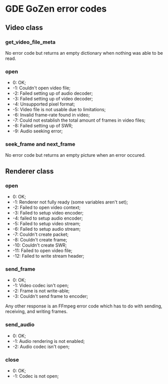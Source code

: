 # GDE GoZen error codes

## Video class

### get_video_file_meta

No error code but returns an empty dictionary when nothing was able to be read.

### open

- 0: OK;
- -1: Couldn't open video file; 
- -2: Failed setting up of audio decoder;
- -3: Failed setting up of video decoder;
- -4: Unsupported pixel format;
- -5: Video file is not usable due to limitations;
- -6: Invalid frame-rate found in video;
- -7: Could not establish the total amount of frames in video files;
- -8: Failed setting up of SWR; 
- -9: Audio seeking error;

### seek_frame and next_frame

No error code but returns an empty picture when an error occured.

## Renderer class

### open

- 0: OK;
- -1: Renderer not fully ready (some variables aren't set);
- -2: Failed to open video context;
- -3: Failed to setup video encoder; 
- -4: failed to setup audio encoder;
- -5: Failed to setup video stream;
- -6: Failed to setup audio stream;
- -7: Couldn't create packet;
- -8: Couldn't create frame;
- -10: Couldn't create SWR;
- -11: Failed to open video file;
- -12: Failed to write stream header;

### send_frame

- 0: OK;
- -1: Video codec isn't open;
- -2: Frame is not write-able;
- -3: Couldn't send frame to encoder; 

Any other response is an FFmpeg error code which has to do with sending, receiving, and writing frames.

### send_audio

- 0: OK;
- -1: Audio rendering is not enabled;
- -2: Audio codec isn't open;

### close

- 0: OK;
- -1: Codec is not open;

